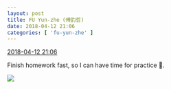 ```yaml
---
layout: post
title: FU Yun-zhe (傅韵哲)
date: 2018-04-12 21:06
categories: [ 'fu-yun-zhe' ]
---
```


<div class="weibo-info">
  <a href="https://weibo.com/6505655408/GbMIz7vaF">2018-04-12 21:06</a>
</div>

Finish homework fast, so I can have time for practice :metal:.

<!-- more -->

<a href="http://wx1.sinaimg.cn/mw690/0076h49Wgy1fqa6a2k7uij30u01c44qp.jpg">
  <img class="weibo-pic-preview" src="http://wx1.sinaimg.cn/orj360/0076h49Wgy1fqa6a2k7uij30u01c44qp.jpg" />
</a>
